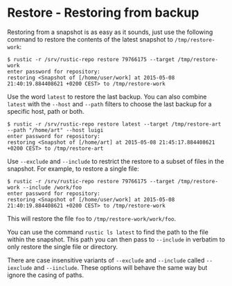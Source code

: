 # Restore - Restoring from backup

Restoring from a snapshot is as easy as it sounds, just use the following
command to restore the contents of the latest snapshot to `/tmp/restore-work`:

```console
$ rustic -r /srv/rustic-repo restore 79766175 --target /tmp/restore-work
enter password for repository:
restoring <Snapshot of [/home/user/work] at 2015-05-08 21:40:19.884408621 +0200 CEST> to /tmp/restore-work
```

Use the word `latest` to restore the last backup. You can also combine `latest`
with the `--host` and `--path` filters to choose the last backup for a specific
host, path or both.

```console
$ rustic -r /srv/rustic-repo restore latest --target /tmp/restore-art --path "/home/art" --host luigi
enter password for repository:
restoring <Snapshot of [/home/art] at 2015-05-08 21:45:17.884408621 +0200 CEST> to /tmp/restore-art
```

Use `--exclude` and `--include` to restrict the restore to a subset of files in
the snapshot. For example, to restore a single file:

```console
$ rustic -r /srv/rustic-repo restore 79766175 --target /tmp/restore-work --include /work/foo
enter password for repository:
restoring <Snapshot of [/home/user/work] at 2015-05-08 21:40:19.884408621 +0200 CEST> to /tmp/restore-work
```

This will restore the file `foo` to `/tmp/restore-work/work/foo`.

You can use the command `rustic ls latest` <!-- TODO: or `rustic find foo` (rustic find not implemented yet) --> to find the path
to the file within the snapshot. This path you can then pass to `--include` in
verbatim to only restore the single file or directory.

There are case insensitive variants of `--exclude` and `--include` called
`--iexclude` and `--iinclude`. These options will behave the same way but ignore
the casing of paths.
